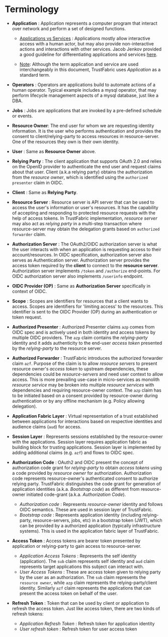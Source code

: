 # Terminology

* **Application** : Application represents a computer program that interact over network and perform a set of designed functions.

    * <u>Applications vs Services</u> : Applications mostly allow interactive access with a human actor, but may also provide non-interactive actions and interactions with other services.  Jacob Jenkov provided a good guideline for differentiating applications and services [here](http://tutorials.jenkov.com/soa/services-applications.html).

    * <u>Note</u>: Although the term application and service are used interchangeably in this document, TrustFabric uses *Application* as a standard term.  

* **Operators** : Operators are applications build to automate actions of a human operator. Typical example includes a mysql operator, that may perform lifecycle management aspects of a mysql database, just like a DBA.


* **Jobs** : Jobs are applications that are invoked by a pre-defined schedule or events.

* **Resource Owner**: The end user for whom we are requesting identity information. It is the user who performs authentication and provides the consent to client/relying-party to access resources in resource-server. One of the resources they own is their own identity.

* **User** : Same as **Resource Owner** above.

* **Relying Party** :  The client application that supports OAuth 2.0 and relies on the OpenID provider to authenticate the end user and request claims about that user. Client (a.k.a relying party) obtains the authorization from the *resource owner*, which is identified using the `authorized presenter` claim in OIDC.

* **Client** : Same as **Relying Party**.

* **Resource Server** : Resource server is API server that can be used to access the user's information or user's resources. It has the capability of accepting and responding to protected resource requests with the help of access tokens. In TrustFabric implementation, *resource server* may also act as *relying party* in a multi-step transaction where resource-server may obtain the delegation grants based on `authorized forwarder` claim.

* **Authorization Server** : The OAuth2/OIDC authorization server is what the user interacts with when an application is requesting access to their account/resources. In OIDC specification, authorization server also serves as Authentication server. Authorization server provides the access token required by the **client** to connect to the **resource server**. Authorization server implements `/token` and `/authorize` end-points. For OIDC authorization server also implements `/userinfo` endpoint.

* **OIDC Provider (OP)** : Same as **Authorization Server** specifically in context of OIDC.

* **Scope** : Scopes are identifiers for resources that a client wants to access. Scopes are identifiers for 'limiting access' to the resources. This identifier is sent to the OIDC Provider (OP) during an authentication or token request.

* **Authorized Presenter** : Authorized Presenter claims `azp` comes from OIDC spec and is actively used in both identity and access tokens by multiple OIDC providers. The `azp` claim contains the *relying-party* identity and it adds authenticity to the end-user *access token* presented by the *relying-party* to the resource server.

* **Authorized Forwarder** : TrustFabric introduces the authorized forwarder claim `azf`. Purpose of the claim is to allow *resource servers* to present resource owner's *access token* to upstream dependencies, these dependencies could be *resource-servers* and need user context to allow access. This is more prevailing use-case in micro-services as monolith *resource service* may be broken into multiple *resource services* with dependencies and requiring resource-owner context. The `azp` claim has to be initiated based on a consent provided by resource-owner during authentication or by any offline mechanism (e.g. Policy allowing delegation).


* **Application Fabric Layer** : Virtual representation of a trust established between applications for interactions based on respective identities and audience claims (`aud`) for access.

* **Session Layer** : Represents sessions established by the resource-owner with the applications. Session layer requires application fabric as building block for trusting applications. Session layer is implemented by adding additional claims (e.g. `azf`) and flows to OIDC spec.

* **Authorization Code** : OAuth2 and OIDC present the concept of authorization code grant for *relying-party* to obtain *access tokens* using a code provided by *resource owner* for authorization. Authorization code represents resource-owner's authenticated consent to authorize relying party. TrustFabric distinguishes the code grant for generation of application identities (a.k.a. *Bootstrap code*) as different from resource-owner initiated code-grant (a.k.a. *Authorization Code*). 
    *   *Authorization code* : Represents *resource-owner* identity and follows OIDC semantics. These are used in session layer of TrustFabric.
    *   *Bootstrap code* : Represents application identity (including relying-party, resource-servers, jobs, etc) in a bootstrap token (JWT), which can be provided by a authorized application (typically infrastructure systems). This is used in the application fabric layer of TrustFabric.

* **Access Token** : Access tokens are bearer token presented by application or relying-party to gain access to resource-server.
    *   *Application Access Tokens* : Represents the self identity (application). The `sub` claim represents self identity and `aud` claim represents target applications this subject can interact with.
    *   *User Access Tokens* : These are access token given to relying party by the user as an authorization. The `sub` claim represents the `resource owner`, while `azp` claim represents the relying-party/client identity. Similarly `azf` claim represents the applications that can present the access token on behalf of the user.

* **Refresh Token** : Token that can be used by client or application to refresh the access token. Just like access token, there are two kinds of refresh tokens:
    *   *Application Refresh Token* : Refresh token for application identity
    *   *User refresh token* : Refresh token for user access token

